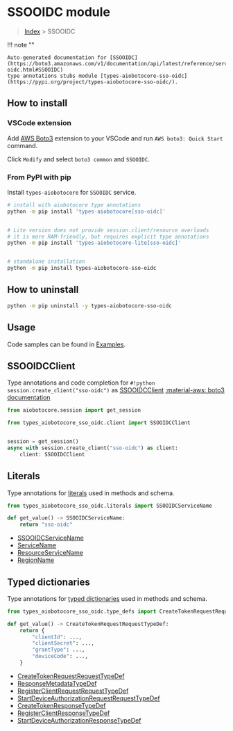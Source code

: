 # SSOOIDC module

> [Index](../README.md) > SSOOIDC


!!! note ""

    Auto-generated documentation for [SSOOIDC](https://boto3.amazonaws.com/v1/documentation/api/latest/reference/services/sso-oidc.html#SSOOIDC)
    type annotations stubs module [types-aiobotocore-sso-oidc](https://pypi.org/project/types-aiobotocore-sso-oidc/).

## How to install

### VSCode extension

Add [AWS Boto3](https://marketplace.visualstudio.com/items?itemName=Boto3typed.boto3-ide)
extension to your VSCode and run `AWS boto3: Quick Start` command.

Click `Modify` and select `boto3 common` and `SSOOIDC`.

### From PyPI with pip

Install `types-aiobotocore` for `SSOOIDC` service.

```bash
# install with aiobotocore type annotations
python -m pip install 'types-aiobotocore[sso-oidc]'


# Lite version does not provide session.client/resource overloads
# it is more RAM-friendly, but requires explicit type annotations
python -m pip install 'types-aiobotocore-lite[sso-oidc]'


# standalone installation
python -m pip install types-aiobotocore-sso-oidc
```



## How to uninstall

```bash
python -m pip uninstall -y types-aiobotocore-sso-oidc
```

## Usage

Code samples can be found in [Examples](./usage.md).

## SSOOIDCClient

Type annotations and code completion for  `#!python session.create_client("sso-oidc")` as [SSOOIDCClient](./client.md)
[:material-aws: boto3 documentation](https://boto3.amazonaws.com/v1/documentation/api/latest/reference/services/sso-oidc.html#SSOOIDC.Client)

```python title="Usage example"
from aiobotocore.session import get_session

from types_aiobotocore_sso_oidc.client import SSOOIDCClient


session = get_session()
async with session.create_client("sso-oidc") as client:
    client: SSOOIDCClient
```








## Literals

Type annotations for [literals](./literals.md) used in methods and schema.

```python title="Usage example"
from types_aiobotocore_sso_oidc.literals import SSOOIDCServiceName

def get_value() -> SSOOIDCServiceName:
    return "sso-oidc"
```

- [SSOOIDCServiceName](./literals.md#ssooidcservicename)
- [ServiceName](./literals.md#servicename)
- [ResourceServiceName](./literals.md#resourceservicename)
- [RegionName](./literals.md#regionname)




## Typed dictionaries

Type annotations for [typed dictionaries](./type_defs.md) used in methods and schema.

```python title="Usage example"
from types_aiobotocore_sso_oidc.type_defs import CreateTokenRequestRequestTypeDef

def get_value() -> CreateTokenRequestRequestTypeDef:
    return {
        "clientId": ...,
        "clientSecret": ...,
        "grantType": ...,
        "deviceCode": ...,
    }
```

- [CreateTokenRequestRequestTypeDef](./type_defs.md#createtokenrequestrequesttypedef)
- [ResponseMetadataTypeDef](./type_defs.md#responsemetadatatypedef)
- [RegisterClientRequestRequestTypeDef](./type_defs.md#registerclientrequestrequesttypedef)
- [StartDeviceAuthorizationRequestRequestTypeDef](./type_defs.md#startdeviceauthorizationrequestrequesttypedef)
- [CreateTokenResponseTypeDef](./type_defs.md#createtokenresponsetypedef)
- [RegisterClientResponseTypeDef](./type_defs.md#registerclientresponsetypedef)
- [StartDeviceAuthorizationResponseTypeDef](./type_defs.md#startdeviceauthorizationresponsetypedef)

